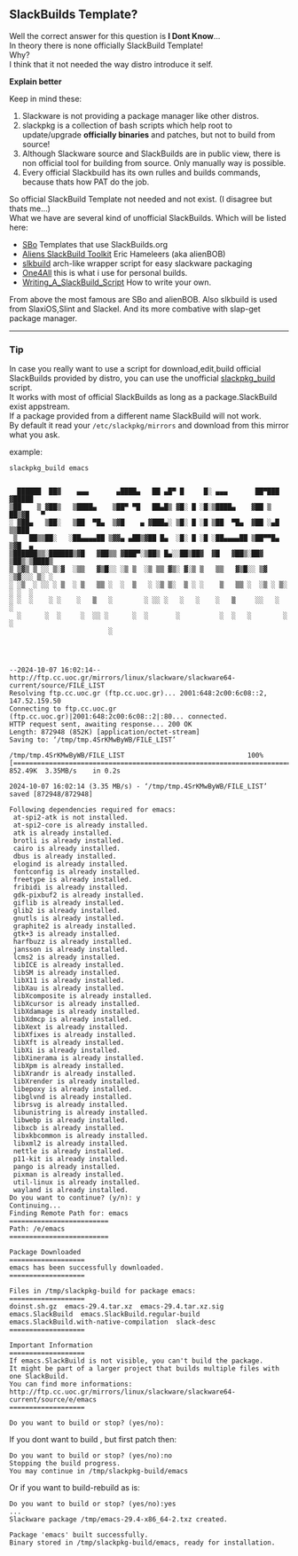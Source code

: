 ## SlackBuilds Template?

Well the correct answer for this question is **I Dont Know**...<br>
In theory there is none officially SlackBuild Template! <br>
Why?<br>
I think that it not needed the way distro introduce it self.<br>

**Explain better**

Keep in mind these:<br>
1. Slackware is not providing a package manager like other distros. 
2. slackpkg is a collection of bash scripts which help root to update/upgrade **officially binaries** and patches, but not to build from source!
3. Although Slackware source and SlackBuilds are in public view, there is non official tool for building from source. Only manually way is possible. 
4. Every official Slackbuild has its own rulles and builds commands, because thats how PAT do the job. 


So official SlackBuild Template not needed and not exist. (I disagree but thats me...)<br>
What we have are several kind of unofficial SlackBuilds. Which will be listed here:

* [SBo](./scripts/SlackBuilds-Templates.tar.xz) Templates that use SlackBuilds.org 
* [Aliens SlackBuild Toolkit](https://alien.slackbook.org/AST/) Eric Hameleers (aka alienBOB)
* [slkbuild](https://github.com/gapan/slkbuild) arch-like wrapper script for easy slackware packaging
* [One4All](https://raw.githubusercontent.com/rizitis/One4All_SlackBuild/refs/heads/main/TEMPLATE.SlackBuild) this is what i use for personal builds.
* [Writing_A_SlackBuild_Script](https://www.slackwiki.com/Writing_A_SlackBuild_Script) How to write your own.

From above the most famous are SBo and alienBOB. Also slkbuild is used from SlaxiOS,Slint and Slackel. And its more combative with slap-get package manager. 


---

### Tip

In case you really want to use a script for download,edit,build official SlackBuilds provided by distro, you can use the unofficial [slackpkg_build](./scripts/slackpkg_build.sh) script.<br>
It works with most of official SlackBuilds as long as a package.SlackBuild exist appstream.<br>
If a package provided from a different name SlackBuild will not work.<br>
By default it read your `/etc/slackpkg/mirrors` and download from this mirror what you ask.<br>

example: 
```
slackpkg_build emacs

                                                        
  ██████  ██▓    ▄▄▄       ▄████▄   ██ ▄█▀ █     █░ ▄▄▄       ██▀███  ▓█████  
▒██    ▒ ▓██▒   ▒████▄    ▒██▀ ▀█   ██▄█▒ ▓█░ █ ░█░▒████▄    ▓██ ▒ ██▒▓█   ▀  
░ ▓██▄   ▒██░   ▒██  ▀█▄  ▒▓█    ▄ ▓███▄░ ▒█░ █ ░█ ▒██  ▀█▄  ▓██ ░▄█ ▒▒███    
 ▒   ██▒▒██░   ░██▄▄▄▄██ ▒▓▓▄ ▄██▒▓██ █▄  ░█░ █ ░█ ░██▄▄▄▄██ ▒██▀▀█▄  ▒▓█  ▄   
▒██████▒▒░██████▒▓█   ▓██▒▒ ▓███▀░▒██▒ █▄░░██▒██▓  ▓█   ▓██▒░██▓ ▒██▒░▒████▒ 
▒ ▒▓▒ ▒ ░░ ▒░▓  ░▒▒   ▓▒█░░ ░▒ ▒  ░▒ ▒▒ ▓▒░ ▓░▒ ▒   ▒▒   ▓▒█░░ ▒▓ ░▒▓░░░ ▒░ ░ 
░ ░▒  ░ ░░ ░ ▒  ░ ▒   ▒▒ ░  ░  ▒   ░ ░▒ ▒░  ▒ ░ ░    ▒   ▒▒ ░  ░▒ ░ ▒░ ░ ░  ░ 
░ ░  ░    ░ ░    ░   ▒   ░        ░ ░░ ░   ░   ░    ░   ▒     ░░   ░    ░    
  ░      ░  ░     ░  ░░ ░      ░  ░       ░          ░  ░   ░        ░  ░ 
                         ░                                             
                                                                        



--2024-10-07 16:02:14--  http://ftp.cc.uoc.gr/mirrors/linux/slackware/slackware64-current/source/FILE_LIST
Resolving ftp.cc.uoc.gr (ftp.cc.uoc.gr)... 2001:648:2c00:6c08::2, 147.52.159.50
Connecting to ftp.cc.uoc.gr (ftp.cc.uoc.gr)|2001:648:2c00:6c08::2|:80... connected.
HTTP request sent, awaiting response... 200 OK
Length: 872948 (852K) [application/octet-stream]
Saving to: ‘/tmp/tmp.4SrKMwByWB/FILE_LIST’

/tmp/tmp.4SrKMwByWB/FILE_LIST                               100%[========================================================================================================================================>] 852.49K  3.35MB/s    in 0.2s    

2024-10-07 16:02:14 (3.35 MB/s) - ‘/tmp/tmp.4SrKMwByWB/FILE_LIST’ saved [872948/872948]

Following dependencies required for emacs:
 at-spi2-atk is not installed.
 at-spi2-core is already installed.
 atk is already installed.
 brotli is already installed.
 cairo is already installed.
 dbus is already installed.
 elogind is already installed.
 fontconfig is already installed.
 freetype is already installed.
 fribidi is already installed.
 gdk-pixbuf2 is already installed.
 giflib is already installed.
 glib2 is already installed.
 gnutls is already installed.
 graphite2 is already installed.
 gtk+3 is already installed.
 harfbuzz is already installed.
 jansson is already installed.
 lcms2 is already installed.
 libICE is already installed.
 libSM is already installed.
 libX11 is already installed.
 libXau is already installed.
 libXcomposite is already installed.
 libXcursor is already installed.
 libXdamage is already installed.
 libXdmcp is already installed.
 libXext is already installed.
 libXfixes is already installed.
 libXft is already installed.
 libXi is already installed.
 libXinerama is already installed.
 libXpm is already installed.
 libXrandr is already installed.
 libXrender is already installed.
 libepoxy is already installed.
 libglvnd is already installed.
 librsvg is already installed.
 libunistring is already installed.
 libwebp is already installed.
 libxcb is already installed.
 libxkbcommon is already installed.
 libxml2 is already installed.
 nettle is already installed.
 p11-kit is already installed.
 pango is already installed.
 pixman is already installed.
 util-linux is already installed.
 wayland is already installed.
Do you want to continue? (y/n): y
Continuing...
Finding Remote Path for: emacs
=========================
Path: /e/emacs
=========================

Package Downloaded                                                                
===================
emacs has been successfully downloaded.
===================

Files in /tmp/slackpkg-build for package emacs:
===================
doinst.sh.gz  emacs-29.4.tar.xz  emacs-29.4.tar.xz.sig  emacs.SlackBuild  emacs.SlackBuild.regular-build  emacs.SlackBuild.with-native-compilation  slack-desc
===================

Important Information
===================
If emacs.SlackBuild is not visible, you can't build the package.
It might be part of a larger project that builds multiple files with one SlackBuild.
You can find more informations: http://ftp.cc.uoc.gr/mirrors/linux/slackware/slackware64-current/source/e/emacs
===================

Do you want to build or stop? (yes/no):

```

If you dont want to build , but first patch then:

```
Do you want to build or stop? (yes/no):no
Stopping the build progress.
You may continue in /tmp/slackpkg-build/emacs 

```

Or if you want to build-rebuild as is:

```
Do you want to build or stop? (yes/no):yes
...
Slackware package /tmp/emacs-29.4-x86_64-2.txz created.

Package 'emacs' built successfully.
Binary stored in /tmp/slackpkg-build/emacs, ready for installation.
 

```

